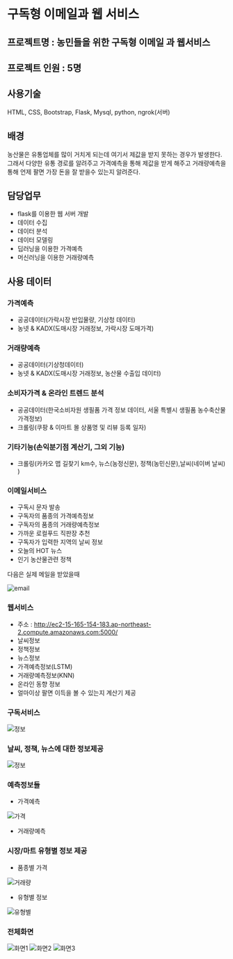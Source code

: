 # 구독형 이메일과 웹 서비스

## 프로젝트명 : 농민들을 위한 구독형 이메일 과 웹서비스

## 프로젝트 인원 : 5명

## 사용기술 
HTML, CSS, Bootstrap, Flask, Mysql, python, ngrok(서버)

## 배경 

농산물은 유통업체를 많이 거치게 되는데 여기서 제값을 받지 못하는 경우가 발생한다. 그래서 다양한 유통 경로를 알려주고 가격예측을 통해 제값을 받게 해주고 거래량예측을 통해 언제 팔면 가장 돈을 잘 받을수 있는지 알려준다.

## 담당업무 

- flask를 이용한 웹 서버 개발
- 데이터 수집
- 데이터 분석
- 데이터 모델링
- 딥러닝을 이용한 가격예측
- 머신러닝을 이용한 거래량예측

## 사용 데이터

### 가격예측

- 공공데이터(가락시장 반입물량, 기상청 데이터)
- 농넷 & KADX(도매시장 거래정보, 가락시장 도매가격)

### 거래량예측

- 공공데이터(기상청데이터)
- 농넷 & KADX(도매시장 거래정보, 농산물 수출입 데이터)

### 소비자가격 & 온라인 트렌드 분석

- 공공데이터(한국소비자원 생필품 가격 정보 데이터, 서울 특별시 생필품 농수축산물 가격정보)
- 크롤링(쿠팡 & 이마트 몰 상품명 및 리뷰 등록 일자)

### 기타기능(손익분기점 계산기, 그외 기능)

- 크롤링(카카오 맵 길찾기 km수, 뉴스(농정신문), 정책(농민신문),날씨(네이버 날씨) )


### 이메일서비스

- 구독시 문자 발송
- 구독자의 품종의 가격예측정보
- 구독자의 품종의 거래량예측정보
- 가까운 로컬푸드 직판장 추천
- 구독자가 입력한 지역의 날씨 정보
- 오늘의 HOT 뉴스
- 인기 농산물관련 정책

다음은 실제 메일을 받았을때

![email](prototype_image/email.jpg)

### 웹서비스 
- 주소 : http://ec2-15-165-154-183.ap-northeast-2.compute.amazonaws.com:5000/
- 날씨정보
- 정책정보
- 뉴스정보
- 가격예측정보(LSTM)
- 거래량예측정보(KNN)
- 온라인 동향 정보
- 얼마이상 팔면 이득을 볼 수 있는지 계산기 제공



### 구독서비스

![정보](prototype_image/구독.png)

### 날씨, 정책, 뉴스에 대한 정보제공

![정보](prototype_image/날씨,정책,뉴스.png)

### 예측정보들

- 가격예측

![가격](prototype_image/가격예측.png)

- 거래량예측

### 시장/마트 유형별 정보 제공

- 품종별 가격

![거래량](prototype_image/거래량예측.png)

- 유형별 정보

![유형별](prototype_image/유형별소비자가격.png)


### 전체화면

![화면1](prototype_image/전체화면1.png)
![화면2](prototype_image/전체화면2.png)
![화면3](prototype_image/전체화면.png)
